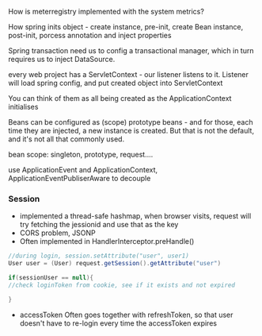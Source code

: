 How is meterregistry implemented with the system metrics?

How spring inits object - create instance, pre-init,  create Bean instance, post-init, porcess annotation and inject properties

Spring transaction need us to config a transactional manager, which in turn requires us to inject DataSource. 

every web project has a ServletContext - our listener listens to it. Listener will load spring config, and put created object into ServletContext

You can think of them as all being created as the ApplicationContext initialises

Beans can be configured as (scope) prototype beans - and for those, each time they are injected, a new instance is created. But that is not the default, and it's not all that commonly used.

bean scope: singleton, prototype, request....

use ApplicationEvent and ApplicationContext, ApplicationEventPubliserAware to decouple

### Session
* implemented a thread-safe hashmap, when browser visits, request will try fetching the jessionid and use that as the key
* CORS problem, JSONP
* Often implemented in HandlerInterceptor.preHandle()
```java
//during login, session.setAttribute("user", user1)
User user = (User) request.getSession().getAttribute("user") 

if(sessionUser == null){
//check loginToken from cookie, see if it exists and not expired

}
```
* accessToken Often goes together with refreshToken, so that user doesn't have to re-login every time the accessToken expires
